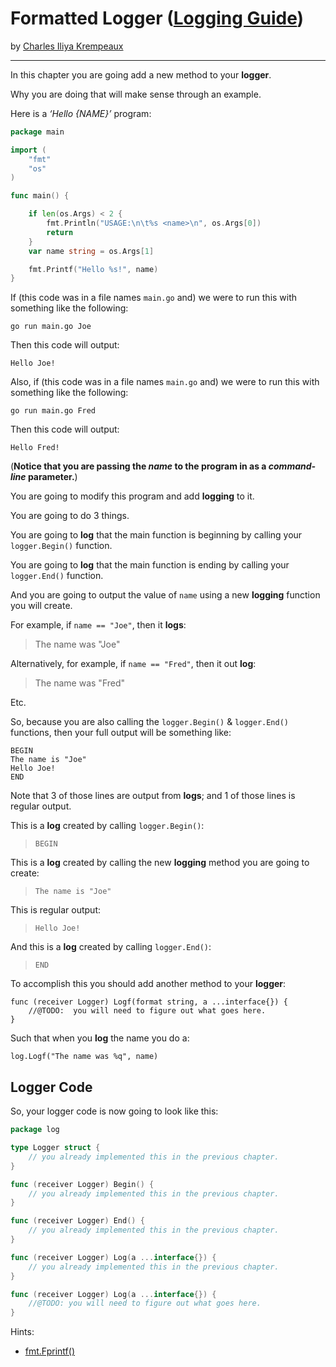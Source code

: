 # Formatted Logger ([Logging Guide](../../README.md))

by [Charles Iliya Krempeaux](http://changelog.ca/)

---

In this chapter you are going add a new method to your **logger**.

Why you are doing that will make sense through an example.

Here is a _‘Hello {NAME}’_ program:
```go
package main

import (
	"fmt"
	"os"
)

func main() {

	if len(os.Args) < 2 {
		fmt.Println("USAGE:\n\t%s <name>\n", os.Args[0])
		return
	}
	var name string = os.Args[1]

	fmt.Printf("Hello %s!", name)
}
```

If (this code was in a file names `main.go` and) we were to run this with something like the following:
```
go run main.go Joe
```

Then this code will output:
```
Hello Joe!
```

Also, if (this code was in a file names `main.go` and) we were to run this with something like the following:
```
go run main.go Fred
```

Then this code will output:
```
Hello Fred!
```

(**Notice that you are passing the _name_ to the program in as a _command-line_ parameter.**)

You are going to modify this program and add **logging** to it.

You are going to do 3 things.

You are going to **log** that the main function is beginning by calling your `logger.Begin()` function.

You are going to **log** that the main function is ending by calling your `logger.End()` function.

And you are going to output the value of `name` using a new **logging** function you will create.


For example, if `name == "Joe"`, then it **logs**:
> The name was "Joe"

Alternatively, for example, if `name == "Fred"`, then it out **log**:
> The name was "Fred"

Etc.

So, because you are also calling the `logger.Begin()` & `logger.End()` functions, then your full output will be something like:
```
BEGIN
The name is "Joe"
Hello Joe!
END
```

Note that 3 of those lines are output from **logs**; and 1 of those lines is regular output.

This is a **log** created by calling `logger.Begin()`:
> `BEGIN`

This is a **log** created by calling the new **logging** method you are going to create:
> `The name is "Joe"`

This is regular output:
> `Hello Joe!`

And this is a **log** created by calling `logger.End()`:
> `END`


To accomplish this you should add another method to your **logger**:
```
func (receiver Logger) Logf(format string, a ...interface{}) {
    //@TODO:  you will need to figure out what goes here.
}
```

Such that when you **log** the name you do a:
```
log.Logf("The name was %q", name)
```

## Logger Code

So, your logger code is now going to look like this:
```go
package log

type Logger struct {
    // you already implemented this in the previous chapter.
}

func (receiver Logger) Begin() {
    // you already implemented this in the previous chapter.
}

func (receiver Logger) End() {
    // you already implemented this in the previous chapter.
}

func (receiver Logger) Log(a ...interface{}) {
    // you already implemented this in the previous chapter.
}

func (receiver Logger) Log(a ...interface{}) {
    //@TODO: you will need to figure out what goes here.
}
```

Hints:
* [fmt.Fprintf()](https://golang.org/pkg/fmt/#Fprintf)
